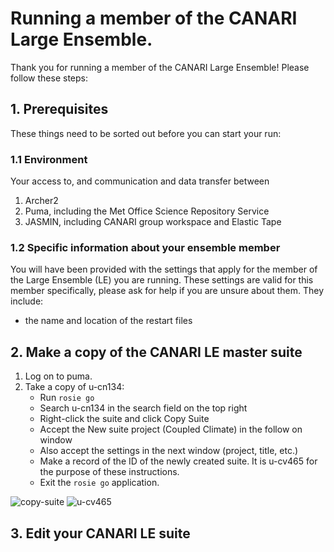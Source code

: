 # Running a member of the CANARI Large Ensemble.

Thank you for running a member of the CANARI Large Ensemble! Please follow these steps:

## 1. Prerequisites
These things need to be sorted out before you can start your run:
### 1.1 Environment
Your access to, and communication and data transfer between
1. Archer2
2. Puma, including the Met Office Science Repository Service
3. JASMIN, including CANARI group workspace and Elastic Tape

### 1.2 Specific information about your ensemble member
You will have been provided with the settings that apply for the member of the Large Ensemble (LE) you are running.
These settings are valid for this member specifically, please ask for help if you are unsure about them. They include:
- the name and location of the restart files

## 2. Make a copy of the CANARI LE master suite
1. Log on to puma.
2. Take a copy of u-cn134:
   - Run `rosie go`
   - Search u-cn134 in the search field on the top right
   - Right-click the suite and click Copy Suite
   - Accept the New suite project (Coupled Climate) in the follow on window
   - Also accept the settings in the next window (project, title, etc.)
   - Make a record of the ID of the newly created suite. It is u-cv465 for the purpose of these instructions.
   - Exit the `rosie go` application. 

![copy-suite](https://user-images.githubusercontent.com/74788610/225705405-d097ebc6-0d00-4be2-b8fa-73fa2f906167.png)
![u-cv465](https://user-images.githubusercontent.com/74788610/225708842-ab944bab-ed2d-4e4b-8537-2886bfe7f428.png)

## 3. Edit your CANARI LE suite
